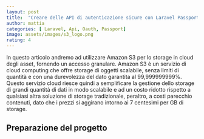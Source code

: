 ```yaml
---
layout: post
title:  "Creare delle API di autenticazione sicure con Laravel Passport"
author: mattia
categories: [ Laravel, Api, Oauth, Passport]
image: assets/images/s3_logo.png
rating: 4
---
```


In questo articolo andremo ad utilizzare Amazon S3 per lo storage in cloud degli asset, fornendo un accesso granulare. Amazon S3 è un servizio di 
cloud computing che offre storage di oggetti scalabile, senza limiti di quantità e con una durevolezza del dato garantita al 99,999999999%.
Questo servizio cloud riesce quindi a semplificare la gestione dello storage di grandi quantità di dati in modo scalabile e ad un costo 
ridotto rispetto a qualsiasi altra soluzione di storage tradizionale, peraltro, a costi parecchio contenuti, dato che i prezzi si aggirano intorno ai 7 centesimi per GB di storage.

## Preparazione del progetto

